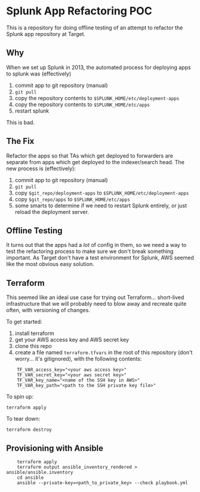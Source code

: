 Splunk App Refactoring POC
==========================

This is a repository for doing offline testing of an attempt to refactor the Splunk app repository at Target.

Why
---

When we set up Splunk in 2013, the automated process for deploying apps to splunk was (effectively)

  1. commit app to git repository (manual)
  2. `git pull`
  3. copy the repository contents to `$SPLUNK_HOME/etc/deployment-apps`
  4. copy the repository contents to `$SPLUNK_HOME/etc/apps`
  5. restart splunk

This is bad.

The Fix
-------
Refactor the apps so that TAs which get deployed to forwarders are separate from apps which get deployed to the indexer/search head. The new process is (effectively):

  1. commit app to git repository (manual)
  2. `git pull`
  3. copy `$git_repo/deployment-apps` to `$SPLUNK_HOME/etc/deployment-apps`
  4. copy `$git_repo/apps` to `$SPLUNK_HOME/etc/apps`
  5. some smarts to determine if we need to restart Splunk entirely, or just reload the deployment server.

Offline Testing
---------------
It turns out that the apps had a *lot* of config in them, so we need a way to test the refactoring process to make sure we don't break something important. As Target don't have a test environment for Splunk, AWS seemed like the most obvious easy solution.

Terraform
---------
This seemed like an ideal use case for trying out Terraform... short-lived infrastructure
that we will probably need to blow away and recreate quite often, with versioning of changes.

To get started:

1. install terraform
2. get your AWS access key and AWS secret key
3. clone this repo
4. create a file named `terraform.tfvars` in the root of this repository (don't worry... it's gitignored), with the following contents:

```
    TF_VAR_access_key="<your aws access key>"
    TF_VAR_secret_key="<your aws secret key>"
    TF_VAR_key_name="<name of the SSH key in AWS>"
    TF_VAR_key_path="<path to the SSH private key file>"
```

To spin up:

`terraform apply`

To tear down:

`terraform destroy`

Provisioning with Ansible
-------------------------

```
    terraform apply
    terraform output ansible_inventory_rendered > ansible/ansible.inventory
    cd ansible
    ansible --private-key=<path_to_private_key> --check playbook.yml
```
